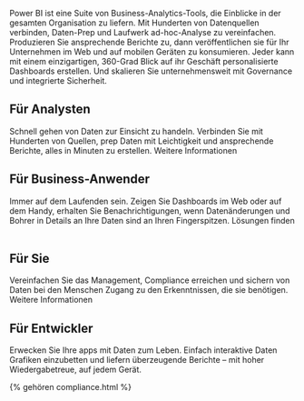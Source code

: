 
Power BI ist eine Suite von Business-Analytics-Tools, die Einblicke in der gesamten Organisation zu liefern. Mit Hunderten von Datenquellen verbinden, Daten-Prep und Laufwerk ad-hoc-Analyse zu vereinfachen. Produzieren Sie ansprechende Berichte zu, dann veröffentlichen sie für Ihr Unternehmen im Web und auf mobilen Geräten zu konsumieren. Jeder kann mit einem einzigartigen, 360-Grad Blick auf ihr Geschäft personalisierte Dashboards erstellen. Und skalieren Sie unternehmensweit mit Governance und integrierte Sicherheit.

## Für Analysten
Schnell gehen von Daten zur Einsicht zu handeln. Verbinden Sie mit Hunderten von Quellen, prep Daten mit Leichtigkeit und ansprechende Berichte, alles in Minuten zu erstellen.
Weitere Informationen   

## Für Business-Anwender
Immer auf dem Laufenden sein. Zeigen Sie Dashboards im Web oder auf dem Handy, erhalten Sie Benachrichtigungen, wenn Datenänderungen und Bohrer in Details an Ihre Daten sind an Ihren Fingerspitzen.
Lösungen finden   

## Für Sie
Vereinfachen Sie das Management, Compliance erreichen und sichern von Daten bei den Menschen Zugang zu den Erkenntnissen, die sie benötigen.
Weitere Informationen 

## Für Entwickler
Erwecken Sie Ihre apps mit Daten zum Leben. Einfach interaktive Daten Grafiken einzubetten und liefern überzeugende Berichte – mit hoher Wiedergabetreue, auf jedem Gerät.

{% gehören compliance.html %}
